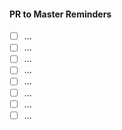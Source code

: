 #### PR to Master Reminders

- [ ] ...
- [ ] ...
- [ ] ...
- [ ] ...
- [ ] ...
- [ ] ...
- [ ] ...
- [ ] ...
